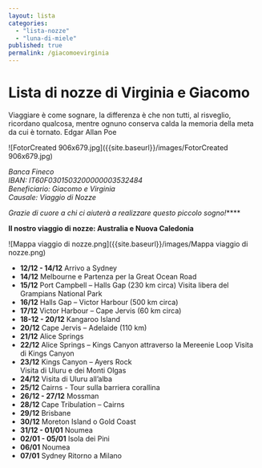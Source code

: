```yaml
---
layout: lista
categories: 
  - "lista-nozze"
  - "luna-di-miele"
published: true
permalink: /giacomoevirginia
---
```

# Lista di nozze di Virginia e Giacomo


<div class="citazione">
Viaggiare è come sognare, la differenza è che non tutti, al risveglio, ricordano qualcosa, mentre ognuno conserva calda la memoria della meta da cui è tornato. 
<span style="text-align:rigt">Edgar Allan Poe</span>
</div>


![FotorCreated 906x679.jpg]({{site.baseurl}}/images/FotorCreated 906x679.jpg)


<address>
Banca Fineco  <br/>
IBAN: IT60F0301503200000003532484 <br/>
Beneficiario: Giacomo e Virginia<br/>
Causale: Viaggio di Nozze<br/>
</address>

_Grazie di cuore a chi ci aiuterà a realizzare questo piccolo sogno!_****


**Il nostro viaggio di nozze: Australia e Nuova Caledonia**

![Mappa viaggio di nozze.png]({{site.baseurl}}/images/Mappa viaggio di nozze.png)




- **12/12 - 14/12** 	Arrivo a Sydney
- **14/12**			Melbourne e Partenza per la Great Ocean Road
- **15/12**			Port Campbell – Halls Gap (230 km circa) 
	Visita libera del Grampians National Park
- **16/12**			Halls Gap – Victor Harbour  (500 km circa) 
- **17/12** 		Victor Harbour – Cape Jervis (60 km circa)
- **18-12 - 20/12**	Kangaroo Island
- **20/12**			Cape Jervis – Adelaide (110 km)
- **21/12**			Alice Springs  
- **22/12**			Alice Springs – Kings Canyon attraverso la Mereenie Loop 
	Visita di Kings Canyon 
- **23/12**			Kings Canyon – Ayers Rock  
	Visita di Uluru e dei Monti Olgas 
- **24/12**			Visita di Uluru all’alba 
- **25/12** 			Cairns - Tour sulla barriera corallina  
- **26/12 - 27/12** 	Mossman 
- **28/12**			Cape Tribulation – Cairns 
- **29/12**			Brisbane 
- **30/12**			Moreton Island o Gold Coast 
- **31/12 - 01/01**	Noumea 
- **02/01 - 05/01**	Isola dei Pini
- **06/01**			Noumea
- **07/01**			Sydney
	Ritorno a Milano
